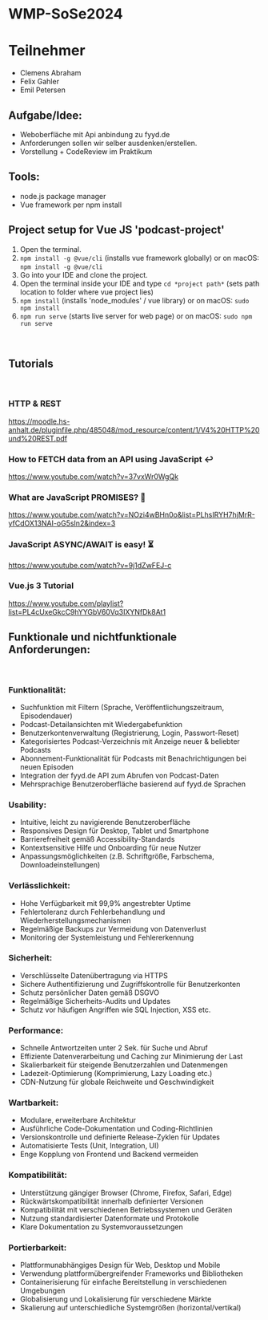 # WMP-SoSe2024

# Teilnehmer
- Clemens Abraham
- Felix Gahler
- Emil Petersen

## Aufgabe/Idee:
- Weboberfläche mit Api anbindung zu fyyd.de
- Anforderungen sollen wir selber ausdenken/erstellen.
- Vorstellung + CodeReview im Praktikum

## Tools:
- node.js package manager
- Vue framework per npm install


## Project setup for Vue JS 'podcast-project'
1. Open the terminal.
2. ```npm install -g @vue/cli``` (installs vue framework globally) or on macOS: ```npm install -g @vue/cli```
3. Go into your IDE and clone the project.
4. Open the terminal inside your IDE and type ```cd *project path*``` (sets path location to folder where vue project lies)
5. ```npm install``` (installs 'node_modules' / vue library) or on macOS: ```sudo npm install```
6. ```npm run serve``` (starts live server for web page) or on macOS: ```sudo npm run serve```
<br>

## Tutorials
<br>

### HTTP & REST
https://moodle.hs-anhalt.de/pluginfile.php/485048/mod_resource/content/1/V4%20HTTP%20und%20REST.pdf
### How to FETCH data from an API using JavaScript ↩️
https://www.youtube.com/watch?v=37vxWr0WgQk
### What are JavaScript PROMISES? 🤞
https://www.youtube.com/watch?v=NOzi4wBHn0o&list=PLhsIRYH7hjMrR-yfCdOX13NAI-oG5sIn2&index=3
### JavaScript ASYNC/AWAIT is easy! ⏳
https://www.youtube.com/watch?v=9j1dZwFEJ-c
### Vue.js 3 Tutorial
https://www.youtube.com/playlist?list=PL4cUxeGkcC9hYYGbV60Vq3IXYNfDk8At1

## Funktionale und nichtfunktionale Anforderungen:
<br>

### Funktionalität:
-	Suchfunktion mit Filtern (Sprache, Veröffentlichungszeitraum, Episodendauer)
-	Podcast-Detailansichten mit Wiedergabefunktion
-	Benutzerkontenverwaltung (Registrierung, Login, Passwort-Reset)
-	Kategorisiertes Podcast-Verzeichnis mit Anzeige neuer & beliebter Podcasts
-	Abonnement-Funktionalität für Podcasts mit Benachrichtigungen bei neuen Episoden
-	Integration der fyyd.de API zum Abrufen von Podcast-Daten
-	Mehrsprachige Benutzeroberfläche basierend auf fyyd.de Sprachen
### Usability:
-	Intuitive, leicht zu navigierende Benutzeroberfläche
-	Responsives Design für Desktop, Tablet und Smartphone
-	Barrierefreiheit gemäß Accessibility-Standards
-	Kontextsensitive Hilfe und Onboarding für neue Nutzer
-	Anpassungsmöglichkeiten (z.B. Schriftgröße, Farbschema, Downloadeinstellungen)
### Verlässlichkeit:
-	Hohe Verfügbarkeit mit 99,9% angestrebter Uptime
-	Fehlertoleranz durch Fehlerbehandlung und Wiederherstellungsmechanismen
-	Regelmäßige Backups zur Vermeidung von Datenverlust
-	Monitoring der Systemleistung und Fehlererkennung
### Sicherheit:
-	Verschlüsselte Datenübertragung via HTTPS
-	Sichere Authentifizierung und Zugriffskontrolle für Benutzerkonten
-	Schutz persönlicher Daten gemäß DSGVO
-	Regelmäßige Sicherheits-Audits und Updates
-	Schutz vor häufigen Angriffen wie SQL Injection, XSS etc.
### Performance:
-	Schnelle Antwortzeiten unter 2 Sek. für Suche und Abruf
-	Effiziente Datenverarbeitung und Caching zur Minimierung der Last
-	Skalierbarkeit für steigende Benutzerzahlen und Datenmengen
-	Ladezeit-Optimierung (Komprimierung, Lazy Loading etc.)
-	CDN-Nutzung für globale Reichweite und Geschwindigkeit
### Wartbarkeit:
-	Modulare, erweiterbare Architektur
-	Ausführliche Code-Dokumentation und Coding-Richtlinien
-	Versionskontrolle und definierte Release-Zyklen für Updates
-	Automatisierte Tests (Unit, Integration, UI)
-	Enge Kopplung von Frontend und Backend vermeiden
### Kompatibilität:
-	Unterstützung gängiger Browser (Chrome, Firefox, Safari, Edge)
-	Rückwärtskompatibilität innerhalb definierter Versionen
-	Kompatibilität mit verschiedenen Betriebssystemen und Geräten
-	Nutzung standardisierter Datenformate und Protokolle
-	Klare Dokumentation zu Systemvoraussetzungen
### Portierbarkeit:
-	Plattformunabhängiges Design für Web, Desktop und Mobile
-	Verwendung plattformübergreifender Frameworks und Bibliotheken
-	Containerisierung für einfache Bereitstellung in verschiedenen Umgebungen
-	Globalisierung und Lokalisierung für verschiedene Märkte
-	Skalierung auf unterschiedliche Systemgrößen (horizontal/vertikal)

<br>
